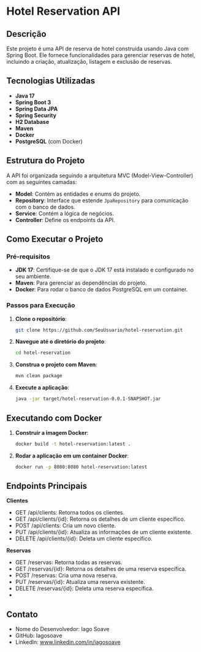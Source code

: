 # Hotel Reservation API

## Descrição

Este projeto é uma API de reserva de hotel construída usando Java com Spring Boot. Ele fornece funcionalidades para gerenciar reservas de hotel, incluindo a criação, atualização, listagem e exclusão de reservas.

## Tecnologias Utilizadas

- **Java 17**
- **Spring Boot 3**
- **Spring Data JPA**
- **Spring Security**
- **H2 Database**
- **Maven**
- **Docker**
- **PostgreSQL** (com Docker)

## Estrutura do Projeto

A API foi organizada seguindo a arquitetura MVC (Model-View-Controller) com as seguintes camadas:

- **Model**: Contém as entidades e enums do projeto.
- **Repository**: Interface que estende `JpaRepository` para comunicação com o banco de dados.
- **Service**: Contém a lógica de negócios.
- **Controller**: Define os endpoints da API.

## Como Executar o Projeto

### Pré-requisitos

- **JDK 17**: Certifique-se de que o JDK 17 está instalado e configurado no seu ambiente.
- **Maven**: Para gerenciar as dependências do projeto.
- **Docker**: Para rodar o banco de dados PostgreSQL em um container.

### Passos para Execução

1. **Clone o repositório**:
   ```bash
   git clone https://github.com/SeuUsuario/hotel-reservation.git
   
2. **Navegue até o diretório do projeto**:
   ```bash
   cd hotel-reservation
   
3. **Construa o projeto com Maven**:
   ```bash
   mvn clean package
   
4. **Execute a aplicação**:
   ```bash
   java -jar target/hotel-reservation-0.0.1-SNAPSHOT.jar

## Executando com Docker


1. **Construir a imagem Docker**:
   ```bash
   docker build -t hotel-reservation:latest .
   
2. **Rodar a aplicação em um container Docker**:
   ```bash
   docker run -p 8080:8080 hotel-reservation:latest

## Endpoints Principais
**Clientes**
- GET /api/clients: Retorna todos os clientes.
- GET /api/clients/{id}: Retorna os detalhes de um cliente específico.
- POST /api/clients: Cria um novo cliente.
- PUT /api/clients/{id}: Atualiza as informações de um cliente existente.
- DELETE /api/clients/{id}: Deleta um cliente específico.
  
**Reservas**
- GET /reservas: Retorna todas as reservas.
- GET /reservas/{id}: Retorna os detalhes de uma reserva específica.
- POST /reservas: Cria uma nova reserva.
- PUT /reservas/{id}: Atualiza uma reserva existente.
- DELETE /reservas/{id}: Deleta uma reserva específica.
- 
## Contato
- Nome do Desenvolvedor: Iago Soave
- GitHub: Iagosoave
- LinkedIn: www.linkedin.com/in/iagosoave


